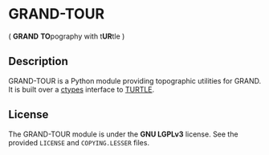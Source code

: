 # GRAND-TOUR
( **GRAND** **TO**pography with t**UR**tle )

## Description

GRAND-TOUR is a Python module providing topographic utilities for GRAND. It is
built over a [ctypes][ctypes] interface to [TURTLE][TURTLE].

[ctypes]: https://docs.python.org/2.7/library/ctypes.html
[TURTLE]: https://github.com/niess/turtle

## License

The GRAND-TOUR module is under the **GNU LGPLv3** license. See the provided
`LICENSE` and `COPYING.LESSER` files.

